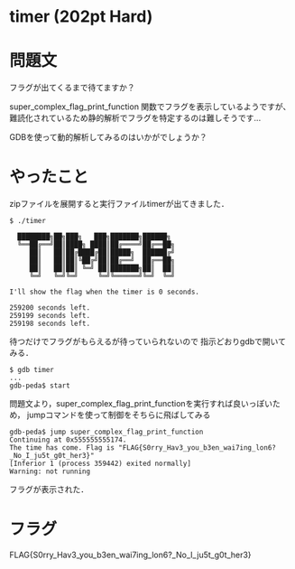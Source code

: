 # timer (202pt Hard)
# 問題文
フラグが出てくるまで待てますか？

super_complex_flag_print_function 関数でフラグを表示しているようですが、難読化されているため静的解析でフラグを特定するのは難しそうです...

GDBを使って動的解析してみるのはいかがでしょうか？

# やったこと

zipファイルを展開すると実行ファイルtimerが出てきました．
```
$ ./timer 

  ████████╗██╗███╗   ███╗███████╗██████╗ 
  ╚══██╔══╝██║████╗ ████║██╔════╝██╔══██╗
     ██║   ██║██╔████╔██║█████╗  ██████╔╝
     ██║   ██║██║╚██╔╝██║██╔══╝  ██╔══██╗
     ██║   ██║██║ ╚═╝ ██║███████╗██║  ██║
     ╚═╝   ╚═╝╚═╝     ╚═╝╚══════╝╚═╝  ╚═╝

I'll show the flag when the timer is 0 seconds.

259200 seconds left.
259199 seconds left.
259198 seconds left.
```
待つだけでフラグがもらえるが待っていられないので
指示どおりgdbで開いてみる．

```
$ gdb timer
...
gdb-peda$ start
```

問題文より，super_complex_flag_print_functionを実行すれば良いっぽいため，
jumpコマンドを使って制御をそちらに飛ばしてみる

```
gdb-peda$ jump super_complex_flag_print_function 
Continuing at 0x555555555174.
The time has come. Flag is "FLAG{S0rry_Hav3_you_b3en_wai7ing_lon6?_No_I_ju5t_g0t_her3}"
[Inferior 1 (process 359442) exited normally]
Warning: not running
```
フラグが表示された．


# フラグ
FLAG{S0rry_Hav3_you_b3en_wai7ing_lon6?_No_I_ju5t_g0t_her3}
